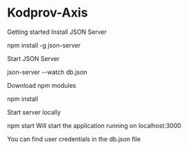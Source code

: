 # Kodprov-Axis

Getting started
Install JSON Server

npm install -g json-server

Start JSON Server

json-server --watch db.json

Download npm modules

npm install

Start server locally 

npm start
Will start the application running on localhost:3000

You can find user credentials in the db.json file
